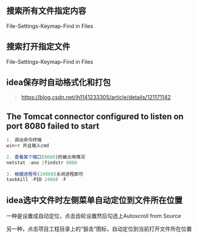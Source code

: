 ## 搜索所有文件指定内容

File-Settings-Keymap-Find in Files

## 搜索打开指定文件

File-Settings-Keymap-Find in Files

## idea保存时自动格式化和打包

> https://blog.csdn.net/jh1141233305/article/details/121171142

## The Tomcat connector configured to listen on port 8080 failed to start

```js
1. 调出命令终端
win+r 并且输入cmd
 
2. 查看某个端口(8080)的被占用情况
netstat -ano |findstr 8080
 
3. 根据进程号(24068)关闭进程即可
taskkill -PID 24068 -F 
```

## idea选中文件时左侧菜单自动定位到文件所在位置

一种是设置成自动定位，点击齿轮设置然后勾选上Autoscroll from Source

另一种，点击项目工程目录上的“狙击”图标，自动定位到当前打开文件所在位置









